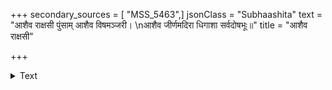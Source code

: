 +++
secondary_sources = [ "MSS_5463",]
jsonClass = "Subhaashita"
text = "आशैव राक्षसी पुंसाम् आशैव विषमञ्जरी।  \nआशैव जीर्णमदिरा धिगाशा सर्वदोषभूः॥"
title = "आशैव राक्षसी"

+++

<details><summary>Text</summary>

आशैव राक्षसी पुंसाम् आशैव विषमञ्जरी।  
आशैव जीर्णमदिरा धिगाशा सर्वदोषभूः॥
</details>
